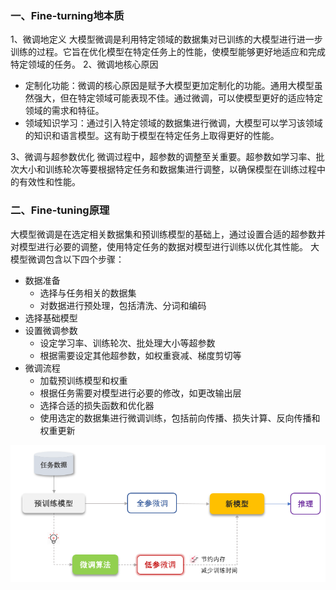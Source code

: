 ### 一、Fine-turning地本质
1、微调地定义
大模型微调是利用特定领域的数据集对已训练的大模型进行进一步训练的过程。它旨在优化模型在特定任务上的性能，使模型能够更好地适应和完成特定领域的任务。
2、微调地核心原因
- 定制化功能：微调的核心原因是赋予大模型更加定制化的功能。通用大模型虽然强大，但在特定领域可能表现不佳。通过微调，可以使模型更好的适应特定领域的需求和特征。
- 领域知识学习：通过引入特定领域的数据集进行微调，大模型可以学习该领域的知识和语言模型。这有助于模型在特定任务上取得更好的性能。

3、微调与超参数优化
微调过程中，超参数的调整至关重要。超参数如学习率、批次大小和训练轮次等要根据特定任务和数据集进行调整，以确保模型在训练过程中的有效性和性能。


### 二、Fine-tuning原理
大模型微调是在选定相关数据集和预训练模型的基础上，通过设置合适的超参数并对模型进行必要的调整，使用特定任务的数据对模型进行训练以优化其性能。
大模型微调包含以下四个步骤：
- 数据准备
  - 选择与任务相关的数据集
  - 对数据进行预处理，包括清洗、分词和编码
- 选择基础模型
- 设置微调参数
  - 设定学习率、训练轮次、批处理大小等超参数
  - 根据需要设定其他超参数，如权重衰减、梯度剪切等
- 微调流程
  - 加载预训练模型和权重
  - 根据任务需要对模型进行必要的修改，如更改输出层
  - 选择合适的损失函数和优化器
  - 使用选定的数据集进行微调训练，包括前向传播、损失计算、反向传播和权重更新
<div align=center><img src="fine-tuning原理.png"></div>